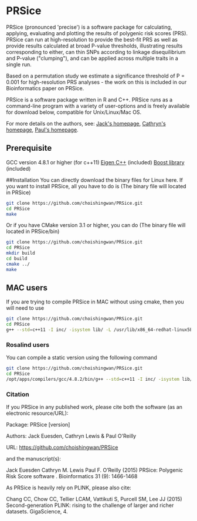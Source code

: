 # PRSice
PRSice (pronounced 'precise') is a software package for calculating, applying, evaluating and plotting the results of polygenic risk scores (PRS). 
PRSice can run at high-resolution to provide the best-fit PRS as well as provide results calculated at broad P-value thresholds, illustrating results corresponding to either, can thin SNPs according to linkage disequilibrium and P-value ("clumping"), and can be applied across multiple traits in a single run.

Based on a permutation study we estimate a significance threshold of P = 0.001 for high-resolution PRS analyses - the work on this is included in our Bioinformatics paper on PRSice.

PRSice is a software package written in R and C++. PRSice runs as a command-line program with a variety of user-options and is freely available for download below, compatible for Unix/Linux/Mac OS.

For more details on the authors, see: [Jack's homepage](https://kclpure.kcl.ac.uk/portal/en/persons/jack-euesden(972d61b2-89c6-4777-8969-7d88b0c0ece5).html), [Cathryn's homepage](http://www.kcl.ac.uk/lsm/research/divisions/gmm/archive/clusters/bse/lewis/clewis.aspx), [Paul's homepage](http://www.pauloreilly.info/).

## Prerequisite
GCC version 4.8.1 or higher (for c++11)
[Eigen C++](http://eigen.tuxfamily.org/index.php?title=Main_Page) (included)
[Boost library](http://www.boost.org/) (included)

##Installation
You can directly download the binary files for Linux here.
If you want to install PRSice, all you have to do is (The binary file will located in PRSice)
```bash
git clone https://github.com/choishingwan/PRSice.git
cd PRSice
make
```
Or if you have CMake version 3.1 or higher, you can do (The binary file will located in PRSice/bin)
```bash
git clone https://github.com/choishingwan/PRSice.git
cd PRSice
mkdir build
cd build
cmake ../
make
```

## MAC users
If you are trying to compile PRSice in MAC without using cmake, then you will need to use
```bash
git clone https://github.com/choishingwan/PRSice.git
cd PRSice
g++ --std=c++11 -I inc/ -isystem lib/ -L /usr/lib/x86_64-redhat-linux5E/lib64 -DNDEBUG -O2 -pthread -Wno-c++11-narrowing src/*.cpp src/*.c -o PRSice
```
### Rosalind users
You can compile a static version using the following command
```bash
git clone https://github.com/choishingwan/PRSice.git
cd PRSice
/opt/apps/compilers/gcc/4.8.2/bin/g++ --std=c++11 -I inc/ -isystem lib/ -L /usr/lib/x86_64-redhat-linux5E/lib64 -DNDEBUG -Wl,--whole-archive -lpthread -Wl,--no-whole-archive  -static-libstdc++  -O2 -static-libgcc -static src/*.cpp src/*.c -o PRSice
```

### Citation 
If you PRSice in any published work, please cite both the software (as an electronic resource/URL):

Package: PRSice [version]

Authors: Jack Euesden, Cathryn Lewis & Paul O'Reilly

URL: https://github.com/choishingwan/PRSice

and the manuscript(s):

Jack Euesden  Cathryn M. Lewis  Paul F. O’Reilly (2015) PRSice: Polygenic Risk Score software . Bioinformatics 31 (9): 1466-1468

As PRSice is heavily rely on PLINK, please also cite:

Chang CC, Chow CC, Tellier LCAM, Vattikuti S, Purcell SM, Lee JJ (2015) Second-generation PLINK: rising to the challenge of larger and richer datasets. GigaScience, 4.
